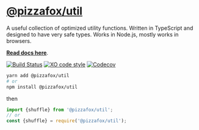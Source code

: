 # [@pizzafox/util](https://util.jonah.pw/)

A useful collection of optimized utility functions.
Written in TypeScript and designed to have very safe types.
Works in Node.js, mostly works in browsers.

**[Read docs here](https://util.jonah.pw/)**.

[![Build Status](https://github.com/pizzafox/util/workflows/CI/badge.svg)](https://github.com/pizzafox/util/actions)
[![XO code style](https://img.shields.io/badge/code_style-XO-5ed9c7.svg)](https://github.com/xojs/xo)
[![Codecov](https://codecov.io/gh/pizzafox/util/branch/main/graph/badge.svg)](https://codecov.io/gh/pizzafox/util)

```sh
yarn add @pizzafox/util
# or
npm install @pizzafox/util
```

then

```js
import {shuffle} from '@pizzafox/util';
// or
const {shuffle} = require('@pizzafox/util');
```
